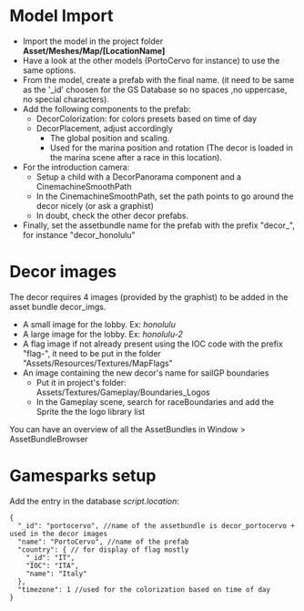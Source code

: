 # Model Import

- Import the model in the project folder **Asset/Meshes/Map/[LocationName]**
- Have a look at the other models (PortoCervo for instance) to use the same options.
- From the model, create a prefab with the final name. (it need to be same as the '_id' choosen for the GS Database so no spaces ,no uppercase, no special characters).
- Add the following components to the prefab:
    - DecorColorization: for colors presets based on time of day
    - DecorPlacement, adjust accordingly 
        - The global position and scaling. 
        - Used for the marina position and rotation (The decor is loaded in the marina scene after a race in this location).
- For the introduction camera:
    - Setup a child with a DecorPanorama component and a CinemachineSmoothPath
    - In the CinemachineSmoothPath, set the path points to go around the decor nicely (or ask a graphist)
    - In doubt, check the other decor prefabs.
- Finally, set the assetbundle name for the prefab with the prefix "decor_", for instance "decor_honolulu"

# Decor images
The decor requires 4 images (provided by the graphist) to be added in the asset bundle decor_imgs.
- A small image for the lobby. Ex: _honolulu_
- A large image for the lobby. Ex: _honolulu-2_
- A flag image if not already present using the IOC code with the prefix "flag-", it need to be put in the folder "Assets/Resources/Textures/MapFlags"
- An image containing the new decor's name for sailGP boundaries 
    - Put it in project's folder: Assets/Textures/Gameplay/Boundaries_Logos
    - In the Gameplay scene, search for raceBoundaries and add the Sprite the the logo library list

You can have an overview of all the AssetBundles in Window > AssetBundleBrowser

# Gamesparks setup
Add the entry in the database _script.location_:

```jsonc
{
  "_id": "portocervo", //name of the assetbundle is decor_portocervo + used in the decor images
  "name": "PortoCervo", //name of the prefab
  "country": { // for display of flag mostly
    "_id": "IT",
    "IOC": "ITA",
    "name": "Italy"
  },
  "timezone": 1 //used for the colorization based on time of day
}
```